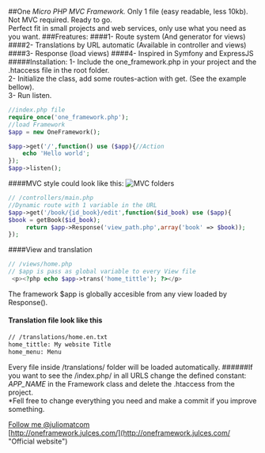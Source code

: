 ##One  <i>Micro PHP MVC Framework.</i>
Only 1 file (easy readable, less 10kb). Not MVC required. Ready to go.    
Perfect fit in small projects and web services, only use what you need as you want.
###Freatures:
####1- Route system (And generator for views)
####2- Translations by URL automatic (Available in controller and views)
####3- Response (load views)
####4- Inspired in Symfony and ExpressJS    
#####Installation:
1- Include the one_framework.php in your project and  the .htaccess file in the root folder.    
2- Initialize the class, add some routes-action with get. (See the example bellow).    
3- Run listen.
  
```php
//index.php file    
require_once('one_framework.php');  
//load Framework    
$app = new OneFramework();      

$app->get('/',function() use ($app){//Action
    echo 'Hello world';     
});     
$app->listen();
```


####MVC style could look like this:
![MVC folders](http://i60.tinypic.com/ne6hhl.png "MVC folders")



```php
// /controllers/main.php    
//Dynamic route with 1 variable in the URL 
$app->get('/book/{id_book}/edit',function($id_book) use ($app){ 
$book = getBook($id_book);
     return $app->Response('view_path.php',array('book' => $book));
});   

```

####View and translation
```php
// /views/home.php
// $app is pass as global variable to every View file
 <p><?php echo $app->trans('home_tittle'); ?></p>
```
The framework $app is globally accesible from any view loaded by Response().
#### Translation file look like this
```txt
// /translations/home.en.txt
home_tittle: My website Title
home_menu: Menu
```
Every file inside /translations/ folder will be loaded automatically.
######If you want to see the  /index.php/ in all URLS change the defined constant: <i> APP_NAME</i> in the Framework class and delete the .htaccess from the project.   
*Fell free to change everything you need and make a commit if you improve something.  

[Follow me @juliomatcom](https://twitter.com/juliomatcom    "Follow me and get in touch")  
[http://oneframework.julces.com/](http://oneframework.julces.com/    "Official website")
